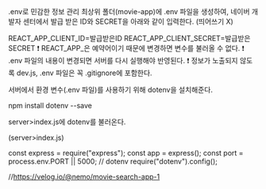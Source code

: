 .env로 민감한 정보 관리
최상위 폴더(movie-app)에 .env 파일을 생성하여, 네이버 개발자 센터에서 발급 받은 ID와 SECRET을 아래와 같이 입력한다.
(띄어쓰기 X)

REACT_APP_CLIENT_ID=발급받은ID
REACT_APP_CLIENT_SECRET=발급받은SECRET
❗️ REACT_APP_은 예약어이기 때문에 변경하면 변수를 불러올 수 없다.
❗️ .env 파일의 내용이 변경되면 서버를 다시 실행해야 반영된다.
❗️ 정보가 노출되지 않도록 dev.js, .env 파일은 꼭 .gitignore에 포함한다.


서버에서 환경 변수(.env 파일)를 사용하기 위해 dotenv을 설치해준다.

npm install dotenv --save


server>index.js에 dotenv를 불러온다.

(server>index.js)

const express = require("express");
const app = express();
const port = process.env.PORT || 5000;
// dotenv
require("dotenv").config();


//https://velog.io/@nemo/movie-search-app-1